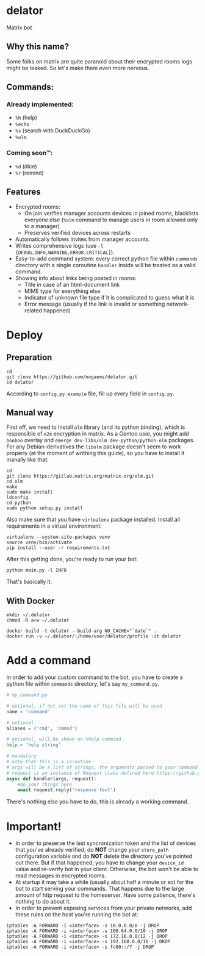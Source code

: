 # delator
Matrix bot

## Why this name?
Some folks on matrix are quite paranoid about their encrypted rooms logs might be leaked. So let's make them even more nervous.

## Commands:

### Already implemented:
* `%h` (help)
* `%echo`
* `%s` (search with DuckDuckGo)
* `%olm`

### Coming soon™:
* `%d` (dice)
* `%r` (remind)

## Features
* Encrypted rooms:
    * On join verifies manager accounts devices in joined rooms, blacklists everyone else (`%olm` command to manage users in room allowed only to a manager)
    * Preserves verified devices across restarts
* Automatically follows invites from manager accounts.
* Writes comprehensive logs (use `-l {DEBUG,INFO,WARNING,ERROR,CRITICAL}`).
* Easy-to-add command system: every correct python file within `commands` directory with a single coroutine `handler` inside will be treated as a valid command.
* Showing info about links being posted in rooms:
    * Title in case of an html-document link
    * MIME type for everything else
    * Indicator of unknown file type if it is complicated to guess what it is
    * Error message (usually if the link is invalid or something network-related happened)

# Deploy

## Preparation

```
cd
git clone https://github.com/nogaems/delator.git
cd delator
```
According to `config.py.example` file, fill up every field in `config.py`.

## Manual way

First off, we need to Install `olm` library (and its python binding), which is responsible of `e2e` encryption in matrix. As a Gentoo user, you might add `booboo` overlay and `emerge dev-libs/olm dev-python/python-olm` packages.
For any Debian-derivatives the `libolm` package doesn't seem to work properly (at the moment of writhing this guide), so you have to install it manally like that:
```
cd
git clone https://gitlab.matrix.org/matrix-org/olm.git
cd olm
make
sudo make install
ldconfig
cd python
sudo python setup.py install
```
Also make sure that you have `virtualenv` package installed.
Install all requirements in a virtual environment:
```
virtualenv --system-site-packages venv
source venv/bin/activate
pip install --user -r requirements.txt
```
After this getting done, you're ready to run your bot:
```
python main.py -l INFO
```
That's basically it.

## With Docker

```
mkdir ~/.delator
chmod -R a+w ~/.delator

docker build -t delator --build-arg NO_CACHE="`date`" .
docker run -v ~/.delator/:/home/user/delator/profile -it delator
```

# Add a command

In order to add your custom command to the bot, you have to create a python file within `commands` directory, let's say `my_command.py`.

```python
# my_command.py

# optional, if not set the name of this file will be used
name = 'command'

# optional
aliases = ('cmd', 'cmmnd')

# optional, will be shown on %help command
help = 'help string'

# mandatory
# note that this is a coroutine
# args will be a list of strings, the arguments passed to your command
# request is an instance of Request class defined here https://github.com/nogaems/delator/blob/master/command.py
async def handler(args, request):
    #do your things here
    await request.reply('response text')
```
There's nothing else you have to do, this is already a working command.

# Important!

* In order to preserve the last syncronization token and the list of devices that you've already verified, do **NOT** change your `store_path` configuration variable and do **NOT** delete the directory you've pointed out there. But if that happened, you have to change your `device_id` value and re-verify bot in your client. Otherwise, the bot won't be able to read messages in encrypted rooms.
* At startup it may take a while (usually about half a minute or so) for the bot to start serving your commands. That happens due to the large amount of http request to the homeserver. Have some patience, there's nothing to do about it.
* In order to prevent exposing services from your private networks, add these rules on the host you're running the bot at:
```
iptables -A FORWARD -i <interface> -s 10.0.0.0/8 -j DROP
iptables -A FORWARD -i <interface> -s 100.64.0.0/10 -j DROP
iptables -A FORWARD -i <interface> -s 172.16.0.0/12 -j DROP
iptables -A FORWARD -i <interface> -s 192.168.0.0/16 -j DROP
iptables -A FORWARD -i <interface> -s fc00::/7 -j DROP
```

